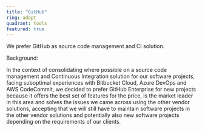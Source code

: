 ```yaml
---
title: "GitHub"
ring: adopt
quadrant: tools
featured: true
---
```


We prefer GitHub as source code management and CI solution. 

Background:

In the context of consolidating where possible on a source code management and Continuous
Integration solution for our software projects, facing suboptimal experiences with Bitbucket Cloud,
Azure DevOps and AWS CodeCommit, we decided to prefer GitHub Enterprise for new projects because it
offers the best set of features for the price, is the market leader in this area and solves the
issues we came across using the other vendor solutions, accepting that we will still have to
maintain software projects in the other vendor solutions and potentially also new software projects
depending on the requirements of our clients.